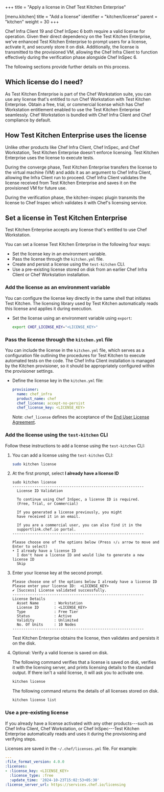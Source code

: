 +++
title = "Apply a license in Chef Test Kitchen Enterprise"

[menu.kitchen]
title = "Add a license"
identifier = "kitchen/license"
parent = "kitchen"
weight = 30
+++

Chef Infra Client 19 and Chef InSpec 6 both require a valid license for operation.
Given their direct dependency on the Test Kitchen Enterprise, we've enhanced Test Kitchen Enterprise to prompt users for a license, activate it, and securely store it on disk.
Additionally, the license is transmitted to the provisioned VM, allowing the Chef Infra Client to function effectively during the verification phase alongside Chef InSpec 6.

The following sections provide further details on this process.

## Which license do I need?

As Test Kitchen Enterprise is part of the Chef Workstation suite, you can use any license that's entitled to run Chef Workstation with Test Kitchen Enterprise.
Obtain a free, trial, or commercial license which has Chef Workstation entitlement enabled to use the Test Kitchen Enterprise seamlessly.
Chef Workstation is bundled with Chef Infra Client and Chef compliance by default.

## How Test Kitchen Enterprise uses the license

Unlike other products like Chef Infra Client, Chef InSpec, and Chef Workstation, Test Kitchen Enterprise doesn't enforce licensing.
Test Kitchen Enterprise uses the license to execute tests.

During the converge phase, Test Kitchen Enterprise transfers the license to the virtual machine (VM) and adds it as an argument to Chef Infra Client, allowing the Infra Client run to proceed. Chef Infra Client validates the license received from Test Kitchen Enterprise and saves it on the provisioned VM for future use.

During the verification phase, the kitchen-inspec plugin transmits the license to Chef Inspec which validates it with Chef's licensing service.

## Set a license in Test Kitchen Enterprise

Test Kitchen Enterprise accepts any license that's entitled to use Chef Workstation.

You can set a license Test Kitchen Enterprise in the following four ways:

- Set the license key in an environment variable.
- Pass the license through the `kitchen.yml` file.
- Create and persist a license using the `test-kitchen` CLI.
- Use a pre-existing license stored on disk from an earlier Chef Infra Client or Chef Workstation installation.

### Add the license as an environment variable

You can configure the license key directly in the same shell that initiates Test Kitchen. The licensing library used by Test Kitchen automatically reads this license and applies it during execution.

- Set the license using an environment variable using `export`:

  ```sh
  export CHEF_LICENSE_KEY="<LICENSE_KEY>"
  ```

### Pass the license through the `kitchen.yml` file

You can include the license in the `kitchen.yml` file, which serves as a configuration file outlining the procedures for Test Kitchen to execute automated tests on the code.
The Chef Infra Client installation is managed by the Kitchen provisioner, so it should be appropriately configured within the provisioner settings.

- Define the license key in the `kitchen.yml` file:

  ```yaml
  provisioner:
    name: chef_infra
    product_name: chef
    chef_license: accept-no-persist
    chef_license_key: <LICENSE_KEY>
  ```

  Note: `chef_license` defines the acceptance of the [End User License Agreement](https://docs.chef.io/licensing/accept/#chef-workstation).

### Add the license using the `test-kitchen` CLI

Follow these instructions to add a license using the `test-kitchen` CLI:

1. You can add a license using the `test-kitchen` CLI:

    ```sh
    sudo kitchen license
    ```

1. At the first prompt, select **I already have a license ID**

    ```text
    sudo kitchen license
    ------------------------------------------------------------
      License ID Validation

      To continue using Chef InSpec, a license ID is required.
      (Free, Trial, or Commercial)

      If you generated a license previously, you might
      have received it in an email.

      If you are a commercial user, you can also find it in the
      supportlink.chef.io portal.
    ------------------------------------------------------------

    Please choose one of the options below (Press ↑/↓ arrow to move and Enter to select)
    ‣ I already have a license ID
      I don't have a license ID and would like to generate a new license ID
      Skip
    ```

1. Enter your license key at the second prompt.

    ```text
    Please choose one of the options below I already have a license ID
    Please enter your license ID:  <LICENSE_KEY>
    ✔ [Success] License validated successfully.
    ------------------------------------------------------------
    License Details
      Asset Name       : Workstation
      License ID       : <LICENSE_KEY>
      Type             : Free Tier
      Status           : Active
      Validity         : Unlimited
      No. Of Units     : 10 Nodes
    ------------------------------------------------------------
    ```

    Test Kitchen Enterprise obtains the license, then validates and persists it on the disk.

1. Optional: Verify a valid license is saved on disk.

    The following command verifies that a license is saved on disk, verifies it with the licensing server, and prints licensing details to the standard output.
    If there isn't a valid license, it will ask you to activate one.

    ```sh
    kitchen license
    ```

    The following command returns the details of all licenses stored on disk.

    ```sh
    kitchen license list
    ```

### Use a pre-existing license

If you already have a license activated with any other products---such as Chef Infra Client, Chef Workstation, or Chef InSpec---Test Kitchen Enterprise automatically reads and uses it during the provisioning and verifying steps.

Licenses are saved in the `~/.chef/licenses.yml` file.
For example:

```yaml
---
:file_format_version: 4.0.0
:licenses:
- :license_key: <LICENSE_KEY>
  :license_type: :free
  :update_time: '2024-10-23T15:02:53+05:30'
:license_server_url: https://services.chef.io/licensing
```
